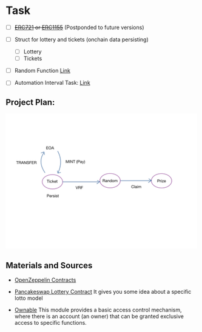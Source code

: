 # Task

- [ ] ~~[ERC721](https://docs.openzeppelin.com/contracts/4.x/erc721) or [ERC1155](https://docs.openzeppelin.com/contracts/4.x/erc1155)~~ (Postponded to future versions)

- [ ] Struct for lottery and tickets (onchain data persisting)
  - [ ] Lottery
  - [ ] Tickets

- [ ] Random Function [Link](https://docs.chain.link/vrf/v2-5/overview/subscription)

- [ ] Automation Interval Task: [Link](https://docs.chain.link/chainlink-automation/guides/compatible-contracts)

## Project Plan:

![](./doc/ProjectDiagram.jpg)

## Materials and Sources

- [OpenZeppelin Contracts](https://docs.openzeppelin.com/contracts/5.x/)

- [Pancakeswap Lottery Contract](https://bscscan.com/address/0x5af6d33de2ccec94efb1bdf8f92bd58085432d2c#code) It gives you some idea about a specific lotto model

- [Ownable](https://docs.openzeppelin.com/contracts/5.x/access-control) This module provides a basic access control mechanism, where there is an account (an owner) that can be granted exclusive access to specific functions.